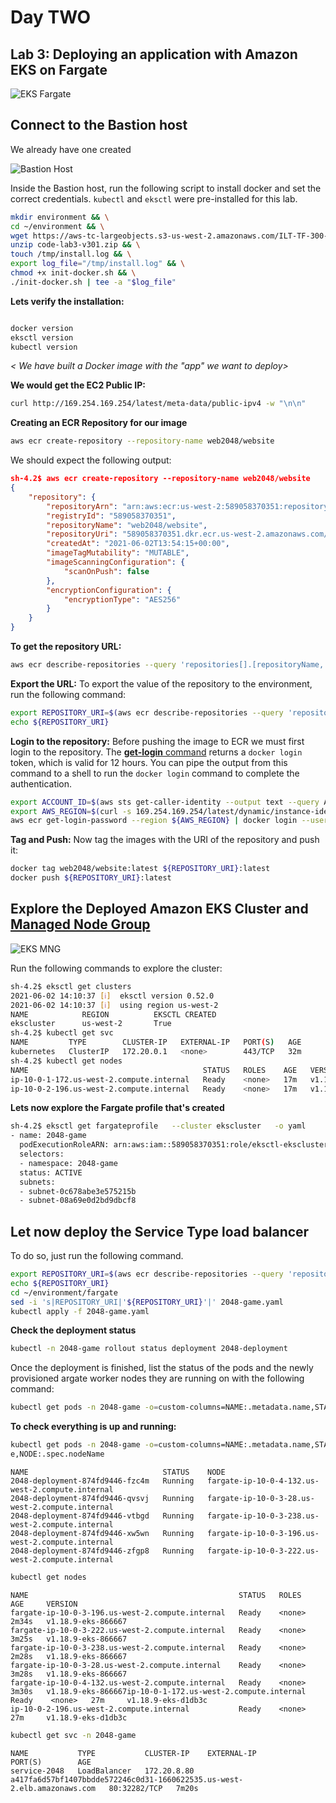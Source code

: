 # Day TWO

## Lab 3: Deploying an application with Amazon EKS on Fargate

 ![EKS Fargate](img/2021-06-02-10-29-02.png)

 ## Connect to the Bastion host
 
We already have one created

![Bastion Host](img/2021-06-02-10-30-44.png)

Inside the Bastion host, run the following script to install docker and set the correct credentials. `kubectl` and `eksctl` were pre-installed for this lab.

```bash
mkdir environment && \
cd ~/environment && \
wget https://aws-tc-largeobjects.s3-us-west-2.amazonaws.com/ILT-TF-300-ADVARC-3/lab-3/code-lab3-v301.zip  && \
unzip code-lab3-v301.zip && \
touch /tmp/install.log && \
export log_file="/tmp/install.log" && \
chmod +x init-docker.sh && \
./init-docker.sh | tee -a "$log_file"
```

**Lets verify the installation:**
```bash

docker version
eksctl version
kubectl version
```

*< We have built a Docker image with the "app" we want to deploy>*

**We would get the EC2 Public IP:**
```bash
curl http://169.254.169.254/latest/meta-data/public-ipv4 -w "\n\n"
```

**Creating an ECR Repository for our image**
```bash
aws ecr create-repository --repository-name web2048/website
```
We should expect the following output:
```json
sh-4.2$ aws ecr create-repository --repository-name web2048/website
{
    "repository": {
        "repositoryArn": "arn:aws:ecr:us-west-2:589058370351:repository/web2048/website",
        "registryId": "589058370351",
        "repositoryName": "web2048/website",
        "repositoryUri": "589058370351.dkr.ecr.us-west-2.amazonaws.com/web2048/website",
        "createdAt": "2021-06-02T13:54:15+00:00",
        "imageTagMutability": "MUTABLE",
        "imageScanningConfiguration": {
            "scanOnPush": false
        },
        "encryptionConfiguration": {
            "encryptionType": "AES256"
        }
    }
}
```

**To get the repository URL:**
```bash
aws ecr describe-repositories --query 'repositories[].[repositoryName, repositoryUri]'--output table
```

**Export the URL:**
To export the value of the repository to the environment, run the following command:
```bash
export REPOSITORY_URI=$(aws ecr describe-repositories --query 'repositories[].[repositoryUri]' --output text)
echo ${REPOSITORY_URI}
```

**Login to the repository:**
Before pushing the image to ECR we must first login to the repository.
The [**get-login** command](http://docs.aws.amazon.com/cli/latest/reference/ecr/get-login.html) returns a `docker login` token, which is valid for 12 hours. You can pipe the output from this command to a shell to run the `docker login` command to complete the authentication.
```bash
export ACCOUNT_ID=$(aws sts get-caller-identity --output text --query Account)
export AWS_REGION=$(curl -s 169.254.169.254/latest/dynamic/instance-identity/document | jq -r '.region')
aws ecr get-login-password --region ${AWS_REGION} | docker login --username AWS --password-stdin ${ACCOUNT_ID}.dkr.ecr.${AWS_REGION}.amazonaws.com
```


**Tag and Push:**
Now tag the images with the URI of the repository and push it:
``` bash
docker tag web2048/website:latest ${REPOSITORY_URI}:latest
docker push ${REPOSITORY_URI}:latest
```

## Explore the Deployed Amazon EKS Cluster and [Managed Node Group](https://docs.aws.amazon.com/eks/latest/userguide/managed-node-groups.html)
 ![EKS MNG](img/2021-06-02-11-04-32.png)

Run the following commands to explore the cluster:
```bash
sh-4.2$ eksctl get clusters
2021-06-02 14:10:37 [ℹ]  eksctl version 0.52.0
2021-06-02 14:10:37 [ℹ]  using region us-west-2
NAME            REGION          EKSCTL CREATED
ekscluster      us-west-2       True
sh-4.2$ kubectl get svc
NAME         TYPE        CLUSTER-IP   EXTERNAL-IP   PORT(S)   AGE
kubernetes   ClusterIP   172.20.0.1   <none>        443/TCP   32m
sh-4.2$ kubectl get nodes
NAME                                       STATUS   ROLES    AGE   VERSION
ip-10-0-1-172.us-west-2.compute.internal   Ready    <none>   17m   v1.18.9-eks-d1db3c
ip-10-0-2-196.us-west-2.compute.internal   Ready    <none>   17m   v1.18.9-eks-d1db3c
```

**Lets now explore the Fargate profile that's created**
```bash
sh-4.2$ eksctl get fargateprofile   --cluster ekscluster   -o yaml
- name: 2048-game
  podExecutionRoleARN: arn:aws:iam::589058370351:role/eksctl-ekscluster-fargate-FargatePodExecutionRole-F3QKY1IM9WSN
  selectors:
  - namespace: 2048-game
  status: ACTIVE
  subnets:
  - subnet-0c678abe3e575215b
  - subnet-08a69e0d2bd9dbcf8
```

## Let now deploy the Service Type load balancer

To do so, just run the following command.

```bash
export REPOSITORY_URI=$(aws ecr describe-repositories --query 'repositories[].[repositoryUri]' --output text)
echo ${REPOSITORY_URI}
cd ~/environment/fargate
sed -i 's|REPOSITORY_URI|'${REPOSITORY_URI}'|' 2048-game.yaml
kubectl apply -f 2048-game.yaml
```

**Check the deployment status**
```bash
kubectl -n 2048-game rollout status deployment 2048-deployment
```

Once the deployment is finished, list the status of the pods and the newly provisioned argate worker nodes they are running on with the following command:
```bash
kubectl get pods -n 2048-game -o=custom-columns=NAME:.metadata.name,STATUS:.status.phase,NODE:.spec.nodeName
```

**To check everything is up and running:**
```bash
kubectl get pods -n 2048-game -o=custom-columns=NAME:.metadata.name,STATUS:.status.phas
e,NODE:.spec.nodeName
```

```
NAME                              STATUS    NODE
2048-deployment-874fd9446-fzc4m   Running   fargate-ip-10-0-4-132.us-west-2.compute.internal
2048-deployment-874fd9446-qvsvj   Running   fargate-ip-10-0-3-28.us-west-2.compute.internal
2048-deployment-874fd9446-vtbgd   Running   fargate-ip-10-0-3-238.us-west-2.compute.internal
2048-deployment-874fd9446-xw5wn   Running   fargate-ip-10-0-3-196.us-west-2.compute.internal
2048-deployment-874fd9446-zfgp8   Running   fargate-ip-10-0-3-222.us-west-2.compute.internal
```

```bash
kubectl get nodes 
```
```
NAME                                               STATUS   ROLES    AGE     VERSION
fargate-ip-10-0-3-196.us-west-2.compute.internal   Ready    <none>   2m34s   v1.18.9-eks-866667
fargate-ip-10-0-3-222.us-west-2.compute.internal   Ready    <none>   3m25s   v1.18.9-eks-866667
fargate-ip-10-0-3-238.us-west-2.compute.internal   Ready    <none>   2m28s   v1.18.9-eks-866667
fargate-ip-10-0-3-28.us-west-2.compute.internal    Ready    <none>   3m28s   v1.18.9-eks-866667
fargate-ip-10-0-4-132.us-west-2.compute.internal   Ready    <none>   3m30s   v1.18.9-eks-866667ip-10-0-1-172.us-west-2.compute.internal           Ready    <none>   27m     v1.18.9-eks-d1db3c
ip-10-0-2-196.us-west-2.compute.internal           Ready    <none>   27m     v1.18.9-eks-d1db3c
```

```bash
kubectl get svc -n 2048-game
```
```
NAME           TYPE           CLUSTER-IP    EXTERNAL-IP                                                               PORT(S)        AGE
service-2048   LoadBalancer   172.20.8.80   a417fa6d57bf1407bbdde572246c0d31-1660622535.us-west-2.elb.amazonaws.com   80:32282/TCP   7m20s
```
